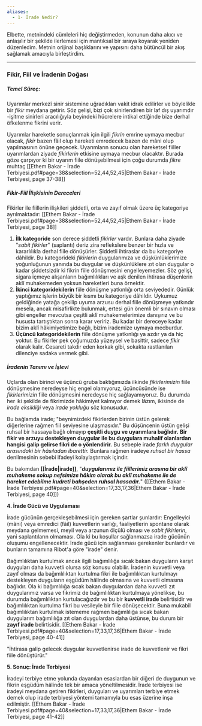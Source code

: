 ```yaml
---
aliases:
  - 1- İrade Nedir?
---
```

Elbette, metnindeki cümleleri hiç değiştirmeden, konunun daha akıcı ve anlaşılır bir şekilde ilerlemesi için mantıksal bir sıraya koyarak yeniden düzenledim. Metnin orijinal başlıklarını ve yapısını daha bütüncül bir akış sağlamak amacıyla birleştirdim.

***

### Fikir, Fiil ve İradenin Doğası

##### **Temel Süreç:**

Uyarımlar merkezî sinir sistemine uğradıkları vakit idrak edilirler ve böylelikle bir *fikir* meydana getirir. Söz gelişi, bizi çok sinirlendiren bir laf dış uyarımdır -işitme sinirleri aracılığıyla beyindeki hücrelere intikal ettiğinde bize derhal öfkelenme fikrini verir.

Uyarımlar hareketle sonuçlanmak için ilgili *fikrin* emrine uymaya mecbur olacak, *fikir* bazen fâil olup hareketi emredecek bazen de mâni olup yapılmasının önüne geçecek. Uyarımların sonucu olan hareketsel fiiller uyarımlardan ziyade *fikirlerin* etkisine uymaya mecbur olacaktır. Burada göze çarpıyor ki bir uyarım fiile dönüşebilmesi için çoğu durumda *fikre* muhtaç [[Ethem Bakar - İrade Terbiyesi.pdf#page=38&selection=52,44,52,45|Ethem Bakar - İrade Terbiyesi, page 37-38]]

##### **Fikir-Fiil İlişkisinin Dereceleri**

Fikirler ile fiillerin ilişkileri şiddetli, orta ve zayıf olmak üzere üç kategoriye ayrılmaktadır: [[Ethem Bakar - İrade Terbiyesi.pdf#page=38&selection=52,44,52,45|Ethem Bakar - İrade Terbiyesi, page 38]]

1.  **İlk kategoride** son derece şiddetli *fikirler* vardır. Bunlara daha ziyade "*sabit fikirler*" (saplantı) deriz zira reflekslere benzer bir hızla ve kararlılıkla derhal fiile dönüşürler. Şiddetli ihtiraslar da bu kategoriye dâhildir. Bu kategorideki *fikirlerin* duygularımıza ve düşkünlüklerimize yoğunluğunun yanında bu duygular ve düşkünlüklere zıt olan duygular o kadar şiddetsizdir ki fikrin fiile dönüşmesini engelleyemezler. Söz gelişi, sigara içmeye alışanların bağımlılıkları ve aşk denilen ihtirasa düşenlerin aklî muhakemeden yoksun hareketleri buna örnektir.
2.  **İkinci kategoridekilerin** fiile dönüşme yatkınlığı orta seviyededir. Günlük yaptığımız işlerin büyük bir kısmı bu kategoriye dâhildir. Uykumuz geldiğinde yatağa çekilip uyuma arzusu derhal fiile dönüşmeye yatkındır mesela, ancak misafirlikte bulunmak, ertesi gün önemli bir sınavın olması gibi engeller mevcutsa çeşitli aklî muhakemelerimize danışırız ve bu hususta tartıştıktan sonra karar veririz. Bu kadar bir dereceye kadar bizim aklî hâkimiyetimize bağlı, bizim irademize uymaya mecburdur.
3.  **Üçüncü kategoridekilerin** fiile dönüşme yatkınlığı ya azdır ya da hiç yoktur. Bu fikirler pek çoğumuzda yüzeysel ve basittir, sadece *fikir* olarak kalır. Cesareti takdir eden korkak gibi, sokakta rastlanılan dilenciye sadaka vermek gibi.

##### **İradenin Tanımı ve İşlevi**

Uçlarda olan birinci ve üçüncü gruba baktığımızda ilkinde *fikirlerimizin* fiile dönüşmesine neredeyse hiç engel olamıyoruz, üçüncüsünde ise *fikirlerimizin* fiile dönüşmesini neredeyse hiç sağlayamıyoruz. Bu durumda her iki şekilde de fikrimizde hâkimiyet kalmıyor demek lâzım, ikisinde de *irade eksikliği* veya *irade yokluğu* söz konusudur.

Bu bağlamda irade; "beynimizdeki fikirlerden birinin üstün gelerek diğerlerine rağmen fiil seviyesine ulaşmasıdır." Bu düşüncenin üstün gelişi ruhsal bir hassaya bağlı olmayıp **çeşitli duygu ve uyarımlara bağlıdır.** **Bir fikir ve arzuyu destekleyen duygular ile bu duygulara muhalif olanlardan hangisi galip gelirse fikri de o yönlendirir.** Bu sebeple irade *farklı duygular arasındaki bir hâsıladan ibarettir.* Bunlara rağmen iradeye *ruhsal bir hassa* denilmesinin sebebi ifadeyi kolaylaştırmak içindir.

Bu bakımdan **[[İrade|irade]]**, "***duygularımız ile fiillerimiz arasına bir aklî muhakeme sokup nefsimize hâkim olarak bu aklî muhakeme ile de hareket edebilme kudreti bahşeden ruhsal hassadır.***"  ([[Ethem Bakar - İrade Terbiyesi.pdf#page=40&selection=17,33,17,36|Ethem Bakar - İrade Terbiyesi, page 40]])

**4. İrade Gücü ve Uygulaması**

İrade gücünün gerçekleşebilmesi için gereken şartlar şunlardır: Engelleyici (mâni) veya emredici (fâil) kuvvetlerin varlığı, faaliyetlerin spontane olarak meydana gelmemesi, meyil veya arzunun ölçülü olması ve *sabit fikirlerin*, yani saplantıların olmaması. Ola ki bu koşullar sağlanmazsa irade gücünün oluşumu engellenecektir. İrade gücü için sağlanması gerekenler bunlardır ve bunların tamamına Ribot'a göre "irade" denir.

Bağımlılıktan kurtulmak ancak ilgili bağımlılığa sıcak bakan duyguların karşıt duyguları daha kuvvetli olursa söz konusu olabilir. İradenin kuvvetli veya zayıf olması da bağımlılıktan kurtulma fikri ile bağımlılıktan kurtulmayı destekleyen duyguların eşgüdüm hâlinde olmasına ve kuvvetli olmasına bağlıdır. Ola ki bağımlılığa sıcak bakan duygulardan daha kuvvetli zıt duygularımız varsa ve fikrimiz de bağımlılıktan kurtulmaya yönelikse, bu durumda bağımlılıktan kurtulacağızdır ve bu bir **kuvvetli irade** belirtisidir ve bağımlılıktan kurtulma fikri bu vesileyle bir fiile dönüşecektir. Buna mukabil bağımlılıktan kurtulmak istememe rağmen bağımlılığa sıcak bakan duygularım bağımlılığa zıt olan duygulardan daha üstünse, bu durum bir **zayıf irade** belirtisidir. [[Ethem Bakar - İrade Terbiyesi.pdf#page=40&selection=17,33,17,36|Ethem Bakar - İrade Terbiyesi, page 40-41]]

"İhtirasa galip gelecek duygular kuvvetlenirse irade de kuvvetlenir ve fikri fiile dönüştürür."

**5. Sonuç: İrade Terbiyesi**

İradeyi terbiye etme yolunda dayanılan esaslardan bir diğeri de duygunun ve fikrin eşgüdüm hâlinde tek bir amaca yöneltilmesidir. İrade terbiyesi ise iradeyi meydana getiren fikirleri, duyguları ve uyarımları terbiye etmek demek olup irade terbiyesi yöntemi tamamıyla bu esas üzerine inşa edilmiştir. [[Ethem Bakar - İrade Terbiyesi.pdf#page=40&selection=17,33,17,36|Ethem Bakar - İrade Terbiyesi, page 41-42]]

